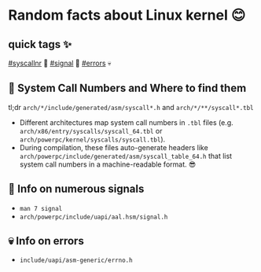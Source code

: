 # Random facts about Linux kernel 😊

## quick tags ✨
[#syscallnr](#-system-call-numbers-and-where-to-find-them) 🚀
[#signal](#-info-on-numerous-signals) 📶
[#errors](#-info-on-errors) 💀

## 🔢 System Call Numbers and Where to find them
tl;dr `arch/*/include/generated/asm/syscall*.h` and `arch/*/**/syscall*.tbl`
- Different architectures map system call numbers in `.tbl` files (e.g. `arch/x86/entry/syscalls/syscall_64.tbl` or `arch/powerpc/kernel/syscalls/syscall.tbl`).
- During compilation, these files auto-generate headers like `arch/powerpc/include/generated/asm/syscall_table_64.h` that list system call numbers in a machine-readable format. 😎

## 📶 Info on numerous signals
- `man 7 signal`
- `arch/powerpc/include/uapi/aal.hsm/signal.h`

## 💀 Info on errors
- `include/uapi/asm-generic/errno.h`
